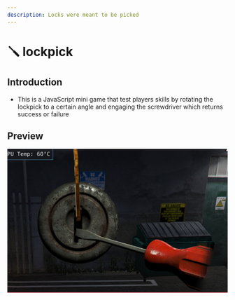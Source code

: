 ```yaml
---
description: Locks were meant to be picked
---
```


# 🪛 lockpick

## Introduction

* This is a JavaScript mini game that test players skills by rotating the lockpick to a certain angle and engaging the screwdriver which returns success or failure

## Preview

![](../../images/lockpick.png)

